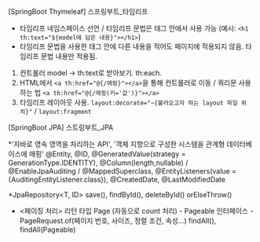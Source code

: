 [SpringBoot Thymeleaf]
스프링부트_타임리프

* 타임리프 네임스페이스 선언 / 타임리프 문법은 태그 안에서 사용 가능 (예시: `<h1 th:text="${model에 담은 내용}"></h1>`)
* 타임리프 문법을 사용한 태그 안에 다른 내용을 적어도 페이지에 적용되지 않음. 타임리프 문법 내용만 적용됨.

1. 컨트롤러 model -> th:text로 받아보기. th:each.
2. HTML에서 `<a th:href="@{/매핑}"></a>`을 통해 컨트롤러로 이동 / 쿼리문 사용하는 법 `<a th:href="@{/매핑(키='값')}"></a>`
3. 타임리프 레이아웃 사용. `layout:decorate="~{불러오고자 하는 layout 파일 위치}"` / `layout:fragment`


[SpringBoot JPA]
스트링부트_JPA

*'자바로 영속 영역을 처리하는 API', '객체 지향으로 구성한 시스템을 관계형 데이터베이스에 매핑'
@Entity, @ID, @GeneratedValue(strategy = GenerationType.IDENTITY), @Column(length,nullable) / @EnableJpaAuditing / @MappedSuperclass,  @EntityListeners(value = {AuditingEntityListener.class}), @CreatedDate, @LastModifiedDate

*JpaRepository<T, ID>
save(), findById(), deleteById()
orElseThrow()

* <페이징 처리>
리턴 타입 Page<T> (자동으로 count 처리) - Pageable 인터페이스 - PageRequest.of(페이지 번호, 사이즈, 정렬 조건, 속성...)
findAll(), findAll(Pageable)
